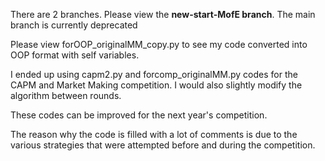 There are 2 branches. Please view the **new-start-MofE branch**. The main branch is currently deprecated

Please view forOOP_originalMM_copy.py to see my code converted into OOP format with self variables.

I ended up using capm2.py and forcomp_originalMM.py codes for the CAPM and Market Making competition. I would also slightly modify the algorithm between rounds.

These codes can be improved for the next year's competition.

The reason why the code is filled with a lot of comments is due to the various strategies that were attempted before and during the competition.
